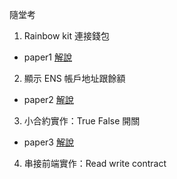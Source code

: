 
隨堂考

1. Rainbow kit 連接錢包
- paper1 [解說](https://hackmd.io/@jlUcRpm-QcOwe2cxBxjf4w/HyzL7tIQo)
2. 顯示 ENS 帳戶地址跟餘額
- paper2 [解說](https://hackmd.io/@jlUcRpm-QcOwe2cxBxjf4w/ByV1YW0gj)
3. 小合約實作：True False 開關
- paper3 [解說](https://hackmd.io/@jlUcRpm-QcOwe2cxBxjf4w/r1TrIOwXj)
4. 串接前端實作：Read write contract





